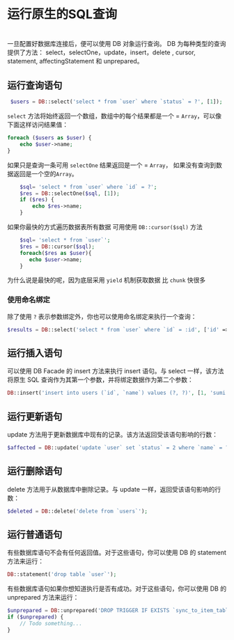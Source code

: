 
# 运行原生的SQL查询


# 
一旦配置好数据库连接后，便可以使用 DB 对象运行查询。 DB 为每种类型的查询提供了方法： select，selectOne，update，insert，delete , cursor, statement, affectingStatement 和 unprepared。

## 运行查询语句

```php
 $users = DB::select('select * from `user` where `status` = ?', [1]);  
```
`select` 方法将始终返回一个数组，数组中的每个结果都是一个 = `Array`，可以像下面这样访问结果值：

```php
foreach ($users as $user) {
    echo $user->name;
}
```
如果只是查询一条可用 `selectOne` 结果返回是一个 = `Array`，
 如果没有查询到数据返回是一个空的`Array`。
```php
    $sql= 'select * from `user` where `id` = ?';
    $res = DB::selectOne($sql, [1]);
    if ($res) {
        echo $res->name;
    }
```

如果你最快的方式遍历数据表所有数据 可用使用 `DB::cursor($sql)` 方法
```php
    $sql= 'select * from `user`';
    $res = DB::cursor($sql);
    foreach($res as $user){
       echo $user->name;
    }
```
为什么说是最快的呢，因为底层采用 `yield` 机制获取数据 比 `chunk` 快很多

### 使用命名绑定 

除了使用 `?` 表示参数绑定外，你也可以使用命名绑定来执行一个查询：
```php
$results = DB::select('select * from `user` where `id` = :id', ['id' => 1]);
```

## 运行插入语句

可以使用 DB Facade 的 insert 方法来执行 insert 语句。与 select 一样，该方法将原生 SQL 查询作为其第一个参数，并将绑定数据作为第二个参数：

```php
DB::insert('insert into users (`id`, `name`) values (?, ?)', [1, 'sumi']);
```

## 运行更新语句

update 方法用于更新数据库中现有的记录。该方法返回受该语句影响的行数：

```php
$affected = DB::update('update `user` set `status` = 2 where `name` = ?', ['ovo']);
```

## 运行删除语句

delete 方法用于从数据库中删除记录。与 update 一样，返回受该语句影响的行数：

```php
$deleted = DB::delete('delete from `users`');
```

## 运行普通语句

有些数据库语句不会有任何返回值。对于这些语句，你可以使用 DB 的 statement 方法来运行：

```php
DB::statement('drop table `user`');
```

有些数据库语句如果你想知道执行是否有成功。对于这些语句，你可以使用 DB 的 unprepared 方法来运行：

```php
$unprepared = DB::unprepared('DROP TRIGGER IF EXISTS `sync_to_item_table`');
if ($unprepared) {
    // Todo something...
}
```

